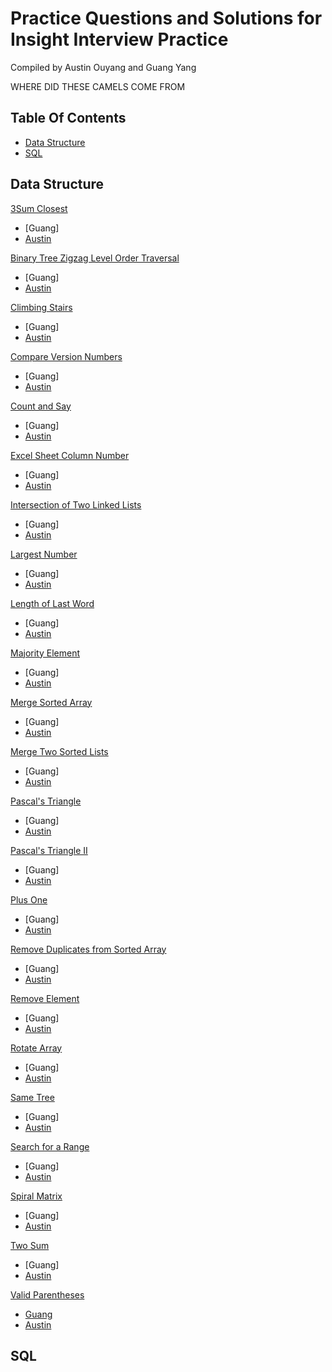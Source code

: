 Practice Questions and Solutions for Insight Interview Practice
=============================================
Compiled by Austin Ouyang and Guang Yang


WHERE DID THESE CAMELS COME FROM

## Table Of Contents
- [Data Structure](#data-structure)
- [SQL](#sql)


## Data Structure
[3Sum Closest](https://oj.leetcode.com/problems/3sum-closest/)
- [Guang]
- [Austin](https://github.com/aouyang1/InsightInterviewPractice/raw/master/three_sum_closest_austin.py)

[Binary Tree Zigzag Level Order Traversal](https://oj.leetcode.com/problems/binary-tree-zigzag-level-order-traversal/)
- [Guang]
- [Austin](https://github.com/aouyang1/InsightInterviewPractice/raw/master/zigzag_level_order_austin.py)

[Climbing Stairs](https://oj.leetcode.com/problems/climbing-stairs/)
- [Guang]
- [Austin](https://github.com/aouyang1/InsightInterviewPractice/raw/master/climb_stairs_austin.py)

[Compare Version Numbers](https://oj.leetcode.com/problems/compare-version-numbers/)
- [Guang]
- [Austin](https://github.com/aouyang1/InsightInterviewPractice/raw/master/compare_version_austin.py)

[Count and Say](https://oj.leetcode.com/problems/count-and-say/)
- [Guang]
- [Austin](https://github.com/aouyang1/InsightInterviewPractice/raw/master/count_and_say_austin.py)

[Excel Sheet Column Number](https://oj.leetcode.com/problems/excel-sheet-column-number/)
- [Guang]
- [Austin](https://github.com/aouyang1/InsightInterviewPractice/raw/master/title_to_number_austin.py)

[Intersection of Two Linked Lists](https://oj.leetcode.com/problems/intersection-of-two-linked-lists/)
- [Guang]
- [Austin](https://github.com/aouyang1/InsightInterviewPractice/raw/master/get_intersection_node_austin.py)

[Largest Number](https://oj.leetcode.com/problems/largest-number/)
- [Guang]
- [Austin](https://github.com/aouyang1/InsightInterviewPractice/raw/master/largest_number_austin.py)

[Length of Last Word](https://oj.leetcode.com/problems/length-of-last-word/)
- [Guang]
- [Austin](https://github.com/aouyang1/InsightInterviewPractice/raw/master/length_of_last_word_austin.py)

[Majority Element](https://oj.leetcode.com/problems/majority-element/)
- [Guang]
- [Austin](https://github.com/aouyang1/InsightInterviewPractice/raw/master/majority_element_austin.py)

[Merge Sorted Array](https://oj.leetcode.com/problems/merge-sorted-array/)
- [Guang]
- [Austin](https://github.com/aouyang1/InsightInterviewPractice/raw/master/merge_austin.py)

[Merge Two Sorted Lists](https://oj.leetcode.com/problems/merge-two-sorted-lists/)
- [Guang]
- [Austin](https://github.com/aouyang1/InsightInterviewPractice/raw/master/merge_two_lists_austin.py)

[Pascal's Triangle](https://oj.leetcode.com/problems/pascals-triangle/)
- [Guang]
- [Austin](https://github.com/aouyang1/InsightInterviewPractice/raw/master/generate_austin.py)

[Pascal's Triangle II](https://oj.leetcode.com/problems/pascals-triangle-ii/)
- [Guang]
- [Austin](https://github.com/aouyang1/InsightInterviewPractice/raw/master/get_row_austin.py)

[Plus One](https://oj.leetcode.com/problems/plus-one/)
- [Guang]
- [Austin](https://github.com/aouyang1/InsightInterviewPractice/raw/master/plus_one_austin.py)

[Remove Duplicates from Sorted Array](https://oj.leetcode.com/problems/remove-duplicates-from-sorted-array/)
- [Guang]
- [Austin](https://github.com/aouyang1/InsightInterviewPractice/raw/master/remove_duplicates_austin.py)

[Remove Element](https://oj.leetcode.com/problems/remove-element/)
- [Guang]
- [Austin](https://github.com/aouyang1/InsightInterviewPractice/raw/master/remove_element_austin.py)

[Rotate Array](https://oj.leetcode.com/problems/rotate-array/)
- [Guang]
- [Austin](https://github.com/aouyang1/InsightInterviewPractice/raw/master/rotate_austin.py)

[Same Tree](https://oj.leetcode.com/problems/same-tree/)
- [Guang]
- [Austin](https://github.com/aouyang1/InsightInterviewPractice/raw/master/is_same_tree_austin.py)

[Search for a Range](https://oj.leetcode.com/problems/search-for-a-range/)
- [Guang]
- [Austin](https://github.com/aouyang1/InsightInterviewPractice/raw/master/search_range_austin.py)

[Spiral Matrix](https://oj.leetcode.com/problems/spiral-matrix/)
- [Guang]
- [Austin](https://github.com/aouyang1/InsightInterviewPractice/raw/master/spiral_order_austin.py)

[Two Sum](https://oj.leetcode.com/problems/two-sum/)
- [Guang]
- [Austin](https://github.com/aouyang1/InsightInterviewPractice/raw/master/two_sum_austin.py)

[Valid Parentheses](https://oj.leetcode.com/problems/valid-parentheses/)
- [Guang](https://github.com/aouyang1/InsightInterviewPractice/raw/master/valid_parentheses_guang.py)
- [Austin](https://github.com/aouyang1/InsightInterviewPractice/raw/master/is_valid_austin.py)

## SQL
